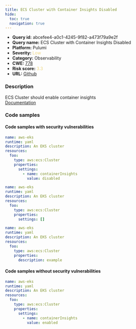```yaml
---
title: ECS Cluster with Container Insights Disabled
hide:
  toc: true
  navigation: true
---
```


<style>
  .highlight .hll {
    background-color: #ff171742;
  }
  .md-content {
    max-width: 1100px;
    margin: 0 auto;
  }
</style>

-   **Query id:** abcefee4-a0c1-4245-9f82-a473f79a9e2f
-   **Query name:** ECS Cluster with Container Insights Disabled
-   **Platform:** Pulumi
-   **Severity:** <span style="color:#edd57e">Low</span>
-   **Category:** Observability
-   **CWE:** <a href="https://cwe.mitre.org/data/definitions/778.html" onclick="newWindowOpenerSafe(event, 'https://cwe.mitre.org/data/definitions/778.html')">778</a>
-   **Risk score:** <span style="color:#edd57e">3.3</span>
-   **URL:** [Github](https://github.com/Checkmarx/kics/tree/master/assets/queries/pulumi/aws/ecs_cluster_container_insights_disabled)

### Description
ECS Cluster should enable container insights<br>
[Documentation](https://www.pulumi.com/registry/packages/aws/api-docs/ecs/cluster/#settings_yaml)

### Code samples
#### Code samples with security vulnerabilities
```yaml title="Positive test num. 1 - yaml file" hl_lines="8"
name: aws-eks
runtime: yaml
description: An EKS cluster
resources:
  foo:
    type: aws:ecs:Cluster
    properties:
      settings:
        - name: containerInsights
          value: disabled
```
```yaml title="Positive test num. 2 - yaml file" hl_lines="8"
name: aws-eks
runtime: yaml
description: An EKS cluster
resources:
  foo:
    type: aws:ecs:Cluster
    properties:
      settings: []
```
```yaml title="Positive test num. 3 - yaml file" hl_lines="7"
name: aws-eks
runtime: yaml
description: An EKS cluster
resources:
  foo:
    type: aws:ecs:Cluster
    properties:
      description: example

```


#### Code samples without security vulnerabilities
```yaml title="Negative test num. 1 - yaml file"
name: aws-eks
runtime: yaml
description: An EKS cluster
resources:
  foo:
    type: aws:ecs:Cluster
    properties:
      settings:
        - name: containerInsights
          value: enabled
```

